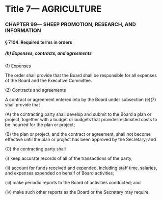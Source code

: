 
# Title 7— AGRICULTURE
### CHAPTER 99— SHEEP PROMOTION, RESEARCH, AND INFORMATION
#### § 7104. Required terms in orders
##### (h) Expenses, contracts, and agreements

(1) Expenses

The order shall provide that the Board shall be responsible for all expenses of the Board and the Executive Committee.

(2) Contracts and agreements

A contract or agreement entered into by the Board under subsection (e)(7) shall provide that

(A) the contracting party shall develop and submit to the Board a plan or project, together with a budget or budgets that provides estimated costs to be incurred for the plan or project;

(B) the plan or project, and the contract or agreement, shall not become effective until the plan or project has been approved by the Secretary; and

(C) the contracting party shall

(i) keep accurate records of all of the transactions of the party;

(ii) account for funds received and expended, including staff time, salaries, and expenses expended on behalf of Board activities;

(iii) make periodic reports to the Board of activities conducted; and

(iv) make such other reports as the Board or the Secretary may require.
